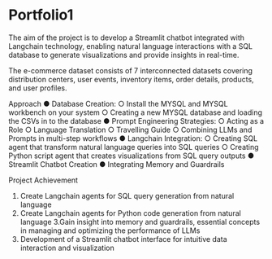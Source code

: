 # Portfolio1

The aim of the project is to develop a Streamlit chatbot integrated with Langchain
technology, enabling natural language interactions with a SQL database to generate
visualizations and provide insights in real-time.

The e-commerce dataset consists of 7 interconnected datasets covering distribution
centers, user events, inventory items, order details, products, and user profiles.

Approach
● Database Creation:
○ Install the MYSQL and MYSQL workbench on your system
○ Creating a new MYSQL database and loading the CSVs in to the
database
● Prompt Engineering Strategies:
○ Acting as a Role
○ Language Translation
○ Travelling Guide
○ Combining LLMs and Prompts in multi-step workflows
● Langchain Integration:
○ Creating SQL agent that transform natural language queries into SQL
queries
○ Creating Python script agent that creates visualizations from SQL query
outputs
● Streamlit Chatbot Creation
● Integrating Memory and Guardrails

Project Achievement
1. Create Langchain agents for SQL query generation from natural language
2. Create Langchain agents for Python code generation from natural language
3.Gain insight into memory and guardrails, essential concepts in managing and
optimizing the performance of LLMs
4. Development of a Streamlit chatbot interface for intuitive data interaction and
visualization
